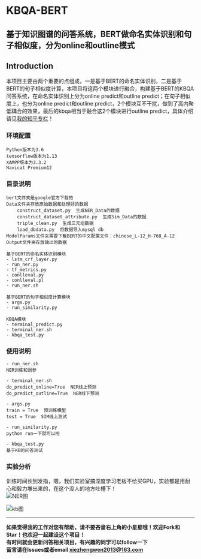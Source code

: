 # KBQA-BERT
## 基于知识图谱的问答系统，BERT做命名实体识别和句子相似度，分为online和outline模式


## Introduction
本项目主要由两个重要的点组成，一是基于BERT的命名实体识别，二是基于BERT的句子相似度计算，本项目将这两个模块进行融合，构建基于BERT的KBQA问答系统，在命名实体识别上分为online predict和outline predict；在句子相似度上，也分为online predict和outline predict，2个模块互不干扰，做到了高内聚低耦合的效果，最后的kbqa相当于融合这2个模块进行outline predict，具体介绍请见[我的知乎专栏](https://zhuanlan.zhihu.com/p/62946533)！

### 环境配置

    Python版本为3.6
    tensorflow版本为1.13
    XAMPP版本为3.3.2
    Navicat Premium12
    
### 目录说明

    bert文件夹是google官方下载的
    Data文件夹存放原始数据和处理好的数据
        construct_dataset.py  生成NER_Data的数据
        construct_dataset_attribute.py  生成Sim_Data的数据
        triple_clean.py  生成三元组数据
        load_dbdata.py  将数据导入mysql db
    ModelParams文件夹需要下载BERT的中文配置文件：chinese_L-12_H-768_A-12
    Output文件夹存放输出的数据
    
    基于BERT的命名实体识别模块
    - lstm_crf_layer.py
    - run_ner.py
    - tf_metrics.py
    - conlleval.py
    - conlleval.pl
    - run_ner.sh
    
    基于BERT的句子相似度计算模块
    - args.py
    - run_similarity.py
    
    KBQA模块
    - terminal_predict.py
    - terminal_ner.sh
    - kbqa_test.py
    
 ### 使用说明
    
    - run_ner.sh
    NER训练和调参
    
    - terminal_ner.sh
    do_predict_online=True  NER线上预测
    do_predict_outline=True  NER线下预测
    
    - args.py
    train = True  预训练模型
    test = True  SIM线上测试
    
    - run_similarity.py
    python run一下就可以啦
    
    - kbqa_test.py
    基于KB的问答测试
  
 ### 实验分析
 训练时间长到发指，嗯，我们实验室搞深度学习老板不给买GPU，实验都是用耐心和毅力堆出来的，在这个没人的地方吐槽下！    
 ![NER图]( https://github.com/WenRichard/KBQA-BERT/raw/master/image/NER.jpg "分析图") 
 
 ![kb图]( https://github.com/WenRichard/KBQA-BERT/raw/master/image/KB.png "分析图") 
 
 --------------------------------------------------------------
**如果觉得我的工作对您有帮助，请不要吝啬右上角的小星星哦！欢迎Fork和Star！也欢迎一起建设这个项目！**    
**有时间就会更新问答相关项目，有兴趣的同学可以follow一下**  
**留言请在Issues或者email xiezhengwen2013@163.com**
    
